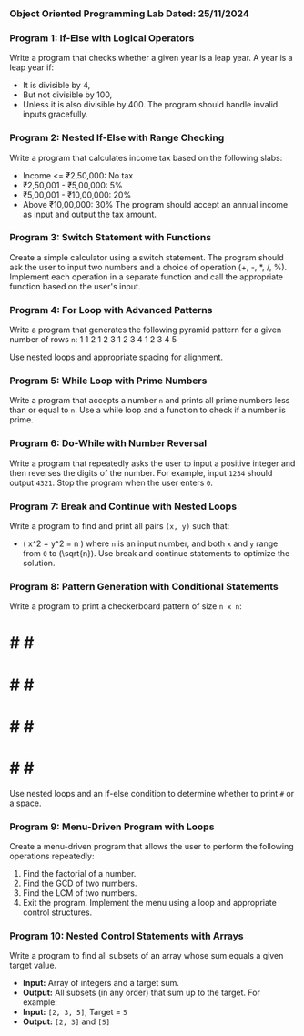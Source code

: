 ### Object Oriented Programming Lab Dated: 25/11/2024

### Program 1: If-Else with Logical Operators
Write a program that checks whether a given year is a leap year. A year is a leap year if:
- It is divisible by 4,
- But not divisible by 100,
- Unless it is also divisible by 400.
The program should handle invalid inputs gracefully.

### Program 2: Nested If-Else with Range Checking
Write a program that calculates income tax based on the following slabs:
- Income <= ₹2,50,000: No tax
- ₹2,50,001 - ₹5,00,000: 5%
- ₹5,00,001 - ₹10,00,000: 20%
- Above ₹10,00,000: 30%
The program should accept an annual income as input and output the tax amount.

### Program 3: Switch Statement with Functions
Create a simple calculator using a switch statement. The program should ask the user to input two numbers and a choice of operation (+, -, *, /, %). Implement each operation in a separate function and call the appropriate function based on the user's input.

### Program 4: For Loop with Advanced Patterns
Write a program that generates the following pyramid pattern for a given number of rows `n`:
	 1
    1 2
   1 2 3
  1 2 3 4
 1 2 3 4 5
 
Use nested loops and appropriate spacing for alignment.

### Program 5: While Loop with Prime Numbers
Write a program that accepts a number `n` and prints all prime numbers less than or equal to `n`. Use a while loop and a function to check if a number is prime.

### Program 6: Do-While with Number Reversal
Write a program that repeatedly asks the user to input a positive integer and then reverses the digits of the number. For example, input `1234` should output `4321`. Stop the program when the user enters `0`.

### Program 7: Break and Continue with Nested Loops
Write a program to find and print all pairs `(x, y)` such that:
- \( x^2 + y^2 = n \)
where `n` is an input number, and both `x` and `y` range from `0` to \(\sqrt{n}\). Use break and continue statements to optimize the solution.

### Program 8: Pattern Generation with Conditional Statements
Write a program to print a checkerboard pattern of size `n x n`:
# # # #
# # # #
# # # #
# # # #
Use nested loops and an if-else condition to determine whether to print `#` or a space.

### Program 9: Menu-Driven Program with Loops
Create a menu-driven program that allows the user to perform the following operations repeatedly:
1. Find the factorial of a number.
2. Find the GCD of two numbers.
3. Find the LCM of two numbers.
4. Exit the program.
Implement the menu using a loop and appropriate control structures.

### Program 10: Nested Control Statements with Arrays
Write a program to find all subsets of an array whose sum equals a given target value.
- **Input:** Array of integers and a target sum.
- **Output:** All subsets (in any order) that sum up to the target.
For example:
- **Input:** `[2, 3, 5]`, Target = `5`
- **Output:** `[2, 3]` and `[5]`
